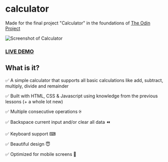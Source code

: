 # calculator

Made for the final project "Calculator" in the foundations of [The Odin Project](https://www.theodinproject.com/)

![Screenshot of Calculator](https://i.imgur.com/Ckq3hOA.png)

### [LIVE DEMO](https://alexander-eriksson-dev.github.io/calculator/)

## What is it?

✅ A simple calculator that supports all basic calculations like add, subtract, multiply, divide and remainder

✅ Built with HTML, CSS & Javascript using knowledge from the previous lessons (+ a whole lot new)

✅ Multiple consecutive operations ⨴

✅ Backspace current input and/or clear all data ⏪

✅ Keyboard support ⌨

✅ Beautiful design 😇

✅ Optimized for mobile screens 📱
